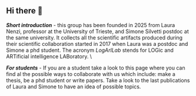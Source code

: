 ## Hi there 👋

_**Short introduction**_ - this group has been founded in 2025 from Laura Nenzi, professor at the University of Trieste, and Simone Silvetti postdoc at the same university. 
It collects all the scientific artifacts produced during their scientific collaboration started in 2017 when Laura was a postdoc and Simone a phd student. 
The acronym _LogArlLab_ stends for LOGic and ARTificial intelligence LABoratory. \\

_**For students**_ - If you are a student take a look to this page where you can find al the possible ways to collaborate with us which include: make a thesis, be a phd student or write papers. Take a look to the last publications of Laura and Simone to have an idea of possible topics. 


<!--

**Here are some ideas to get you started:**

🙋‍♀️ A short introduction - what is your organization all about?
🌈 Contribution guidelines - how can the community get involved?
👩‍💻 Useful resources - where can the community find your docs? Is there anything else the community should know?
🍿 Fun facts - what does your team eat for breakfast?
🧙 Remember, you can do mighty things with the power of [Markdown](https://docs.github.com/github/writing-on-github/getting-started-with-writing-and-formatting-on-github/basic-writing-and-formatting-syntax)
-->

